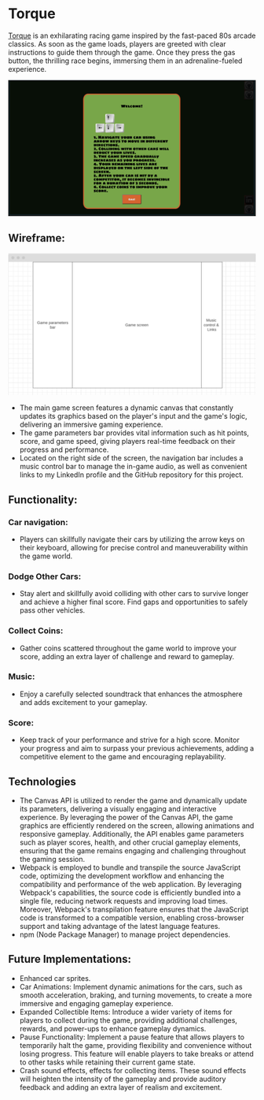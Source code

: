 # Torque

[Torque](https://antonjames-sistence.github.io/Torque/) is an exhilarating racing game inspired by the fast-paced 80s arcade classics. As soon as the game loads, players are greeted with clear instructions to guide them through the game. Once they press the gas button, the thrilling race begins, immersing them in an adrenaline-fueled experience.

![Torque greeting message](./resources/readme/greeting.png)

## Wireframe:

![Torque Wireframe](./resources/readme/wireframe.png)

* The main game screen features a dynamic canvas that constantly updates its graphics based on the player's input and the game's logic, delivering an immersive gaming experience.
* The game parameters bar provides vital information such as hit points, score, and game speed, giving players real-time feedback on their progress and performance.
* Located on the right side of the screen, the navigation bar includes a music control bar to manage the in-game audio, as well as convenient links to my LinkedIn profile and the GitHub repository for this project.

## Functionality:

### Car navigation:

* Players can skillfully navigate their cars by utilizing the arrow keys on their keyboard, allowing for precise control and maneuverability within the game world. 
<!-- navigation img -->
<!-- code img -->

### Dodge Other Cars:

* Stay alert and skillfully avoid colliding with other cars to survive longer and achieve a higher final score. Find gaps and opportunities to safely pass other vehicles.
<!-- dodging img -->
<!-- code img -->

### Collect Coins:

* Gather coins scattered throughout the game world to improve your score, adding an extra layer of challenge and reward to gameplay.
<!-- collecting img -->
<!-- code img -->

### Music:

* Enjoy a carefully selected soundtrack that enhances the atmosphere and adds excitement to your gameplay.

### Score:

*  Keep track of your performance and strive for a high score. Monitor your progress and aim to surpass your previous achievements, adding a competitive element to the game and encouraging replayability.
<!-- score img -->
<!-- code img -->

## Technologies

* The Canvas API is utilized to render the game and dynamically update its parameters, delivering a visually engaging and interactive experience. By leveraging the power of the Canvas API, the game graphics are efficiently rendered on the screen, allowing animations and responsive gameplay. Additionally, the API enables game parameters such as player scores, health, and other crucial gameplay elements, ensuring that the game remains engaging and challenging throughout the gaming session.
* Webpack is employed to bundle and transpile the source JavaScript code, optimizing the development workflow and enhancing the compatibility and performance of the web application. By leveraging Webpack's capabilities, the source code is efficiently bundled into a single file, reducing network requests and improving load times. Moreover, Webpack's transpilation feature ensures that the JavaScript code is transformed to a compatible version, enabling cross-browser support and taking advantage of the latest language features.
* npm (Node Package Manager) to manage project dependencies.

## Future Implementations:

* Enhanced car sprites.
* Car Animations: Implement dynamic animations for the cars, such as smooth acceleration, braking, and turning movements, to create a more immersive and engaging gameplay experience.
* Expanded Collectible Items: Introduce a wider variety of items for players to collect during the game, providing additional challenges, rewards, and power-ups to enhance gameplay dynamics.
* Pause Functionality: Implement a pause feature that allows players to temporarily halt the game, providing flexibility and convenience without losing progress. This feature will enable players to take breaks or attend to other tasks while retaining their current game state.
* Crash sound effects, effects for collecting items. These sound effects will heighten the intensity of the gameplay and provide auditory feedback and adding an extra layer of realism and excitement.

<!-- ## CC Licensing: -->